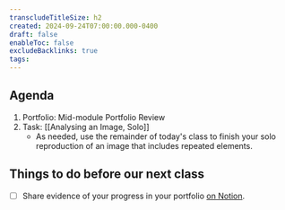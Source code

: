 ```yaml
---
transcludeTitleSize: h2
created: 2024-09-24T07:00:00.000-0400
draft: false
enableToc: false
excludeBacklinks: true
tags:
---
```

## Agenda
1. Portfolio: Mid-module Portfolio Review
2. Task: [[Analysing an Image, Solo]]
	- As needed, use the remainder of today's class to finish your solo reproduction of an image that includes repeated elements.

## Things to do before our next class
- [ ] Share evidence of your progress in your portfolio [on Notion](https://notion.so).